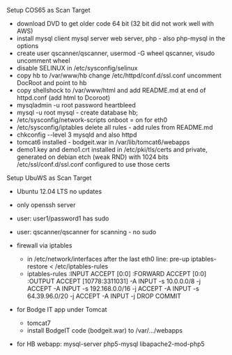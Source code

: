 Setup COS65 as Scan Target
- download DVD to get older code 64 bit (32 bit did not work well with AWS)
- install mysql client mysql server web server, php - also php-mysql in the options 
- create user qscanner/qscanner, usermod -G wheel qscanner, visudo uncomment wheel
- disable SELINUX in /etc/sysconfig/selinux
- copy hb to /var/www/hb change /etc/httpd/conf.d/ssl.conf uncomment DocRoot and point to hb
- copy shellshock to /var/www/html and add README.md at end of httpd.conf (add html to Dcoroot)
- mysqladmin -u root password heartbleed
- mysql -u root mysql - create database hb;
- /etc/sysconfig/network-scripts onboot = on for eth0
- /etc/sysconfig/iptables delete all rules - add rules from README.md
- chkconfig --level 3 mysqld and also httpd
- tomcat6 installed - bodgeit.war in /var/lib/tomcat6/webapps
- demo1.key and demo1.crt installed in /etc/pki/tls/certs and private, generated on debian etch (weak RND) with 1024 bits
  /etc/ssl/conf.d/ssl.conf configured to use those certs

Setup UbuWS as Scan Target
- Ubuntu 12.04 LTS no updates
- only openssh server
- user: user1/password1 has sudo
- user: qscanner/qscanner for scanning - no sudo
- firewall via iptables
  - in /etc/network/interfaces after the last eth0 line:
    pre-up iptables-restore < /etc/iptables-rules
  - iptables-rules
  :INPUT ACCEPT [0:0]
  :FORWARD ACCEPT [0:0]
  :OUTPUT ACCEPT [10778:3311031]
  -A INPUT -s 10.0.0.0/8 -j ACCEPT
  -A INPUT -s 192.168.0.0/16 -j ACCEPT
  -A INPUT -s 64.39.96.0/20 -j ACCEPT
  -A INPUT -j DROP
  COMMIT

- for Bodge IT app under Tomcat
  - tomcat7
  - install BodgeIT code (bodgeit.war) to /var/.../webapps

- for HB webapp: mysql-server php5-mysql libapache2-mod-php5

